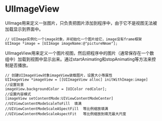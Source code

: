 # UIImageView

UIImage用来定义一张图片，只负责把图片添加到程序中，由于它不是视图无法被加载显示到界面中。

```objc
// UIImage实例化一个image对象，并初始化一个图片给它，image没有frame框架
UIImage *image = [UIImage imageName:@"pictureNmae"];
```

UIImageView用来定义一个图片视图，然后把程序中的图片（通常保存在一个数组中）加载到视图中显示出来。通过startAnimating和stopAnimating等方法来控制是否播放。
```objc
// 创建UIImageView对象imageView装载图片，设置大小等属性
UIImageView *imageView = [[UIImageView alloc] initWithImage:image]
//设置背景
imageView.backgroundColor = [UIColor redColor];
//设置内容模式
[imageView setContentMode:UIViewContentModeCenter]
//UIViewContentModeScaleToFill  填满
//UIViewContentModeScaleASpectFill  等比例缩放填满
//UIViewContentModeScaleAspectFit   等比例缩放到填充最大尺度

```
